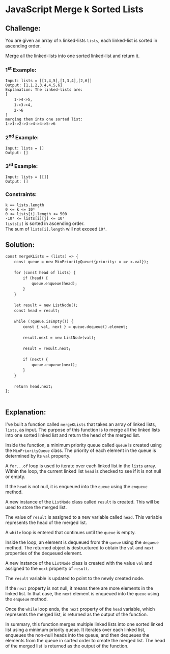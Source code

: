 # JavaScript Merge k Sorted Lists

## Challenge:

You are given an array of `k` linked-lists `lists`, each linked-list is sorted in ascending order.

Merge all the linked-lists into one sorted linked-list and return it.

### 1<sup>st</sup> Example:

`Input: lists = [[1,4,5],[1,3,4],[2,6]]`
<br/>
`Output: [1,1,2,3,4,4,5,6]`
<br/>
`Explanation: The linked-lists are:`
<br/>
`[`
<br/>
&nbsp;&nbsp;&nbsp;&nbsp;&nbsp;&nbsp;&nbsp;`1->4->5,`
<br/>
&nbsp;&nbsp;&nbsp;&nbsp;&nbsp;&nbsp;&nbsp;`1->3->4,`
<br/>
&nbsp;&nbsp;&nbsp;&nbsp;&nbsp;&nbsp;&nbsp;`2->6`
<br/>
`]`
<br/>
`merging them into one sorted list:`
<br/>
`1->1->2->3->4->4->5->6`

### 2<sup>nd</sup> Example:

`Input: lists = []`
<br/>
`Output: []`

### 3<sup>rd</sup> Example:

`Input: lists = [[]]`
<br/>
`Output: []`

### Constraints:

`k == lists.length`
<br/>
`0 <= k <= 10⁴`
<br/>
`0 <= lists[i].length <= 500`
<br/>
`-10⁴ <= lists[i][j] <= 10⁴`
<br/>
`lists[i]` is sorted in ascending order.
<br/>
The sum of `lists[i].length` will not exceed `10⁴`.

## Solution:

`const mergeKLists = (lists) => {`
<br/>
&nbsp;&nbsp;&nbsp;&nbsp;&nbsp;&nbsp;&nbsp;`const queue = new MinPriorityQueue({priority: x => x.val});`
<br/>
<br/>
&nbsp;&nbsp;&nbsp;&nbsp;&nbsp;&nbsp;&nbsp;`for (const head of lists) {`
<br/>
&nbsp;&nbsp;&nbsp;&nbsp;&nbsp;&nbsp;&nbsp;&nbsp;&nbsp;&nbsp;&nbsp;&nbsp;&nbsp;&nbsp;`if (head) {`
<br/>
&nbsp;&nbsp;&nbsp;&nbsp;&nbsp;&nbsp;&nbsp;&nbsp;&nbsp;&nbsp;&nbsp;&nbsp;&nbsp;&nbsp;&nbsp;&nbsp;&nbsp;&nbsp;&nbsp;&nbsp;&nbsp;`queue.enqueue(head);`
<br/>
&nbsp;&nbsp;&nbsp;&nbsp;&nbsp;&nbsp;&nbsp;&nbsp;&nbsp;&nbsp;&nbsp;&nbsp;&nbsp;&nbsp;`}`
<br/>
&nbsp;&nbsp;&nbsp;&nbsp;&nbsp;&nbsp;&nbsp;`}`
<br/>
<br/>
&nbsp;&nbsp;&nbsp;&nbsp;&nbsp;&nbsp;&nbsp;`let result = new ListNode();`
<br/>
&nbsp;&nbsp;&nbsp;&nbsp;&nbsp;&nbsp;&nbsp;`const head = result;`
<br/>
<br/>
&nbsp;&nbsp;&nbsp;&nbsp;&nbsp;&nbsp;&nbsp;`while (!queue.isEmpty()) {`
<br/>
&nbsp;&nbsp;&nbsp;&nbsp;&nbsp;&nbsp;&nbsp;&nbsp;&nbsp;&nbsp;&nbsp;&nbsp;&nbsp;&nbsp;`const { val, next } = queue.dequeue().element;`
<br/>
<br/>
&nbsp;&nbsp;&nbsp;&nbsp;&nbsp;&nbsp;&nbsp;&nbsp;&nbsp;&nbsp;&nbsp;&nbsp;&nbsp;&nbsp;`result.next = new ListNode(val);`
<br/>
<br/>
&nbsp;&nbsp;&nbsp;&nbsp;&nbsp;&nbsp;&nbsp;&nbsp;&nbsp;&nbsp;&nbsp;&nbsp;&nbsp;&nbsp;`result = result.next;`
<br/>
<br/>
&nbsp;&nbsp;&nbsp;&nbsp;&nbsp;&nbsp;&nbsp;&nbsp;&nbsp;&nbsp;&nbsp;&nbsp;&nbsp;&nbsp;`if (next) {`
<br/>
&nbsp;&nbsp;&nbsp;&nbsp;&nbsp;&nbsp;&nbsp;&nbsp;&nbsp;&nbsp;&nbsp;&nbsp;&nbsp;&nbsp;&nbsp;&nbsp;&nbsp;&nbsp;&nbsp;&nbsp;&nbsp;`queue.enqueue(next);`
<br/>
&nbsp;&nbsp;&nbsp;&nbsp;&nbsp;&nbsp;&nbsp;&nbsp;&nbsp;&nbsp;&nbsp;&nbsp;&nbsp;&nbsp;`}`
<br/>
&nbsp;&nbsp;&nbsp;&nbsp;&nbsp;&nbsp;&nbsp;`}`
<br/>
<br/>
&nbsp;&nbsp;&nbsp;&nbsp;&nbsp;&nbsp;&nbsp;`return head.next;`
<br/>
`};`
<br/>
<br/>

## Explanation:

I've built a function called `mergeKLists` that takes an array of linked lists, `lists`, as input. The purpose of this function is to merge all the linked lists into one sorted linked list and return the head of the merged list.
<br/>

Inside the function, a minimum priority queue called `queue` is created using the `MinPriorityQueue` class. The priority of each element in the queue is determined by its `val` property.
<br/>

A `for...of` loop is used to iterate over each linked list in the `lists` array. Within the loop, the current linked list `head` is checked to see if it is not null or empty.
<br/>

If the `head` is not null, it is enqueued into the `queue` using the `enqueue` method.
<br/>

A new instance of the `ListNode` class called `result` is created. This will be used to store the merged list.
<br/>

The value of `result` is assigned to a new variable called `head`. This variable represents the head of the merged list.
<br/>

A `while` loop is entered that continues until the `queue` is empty.
<br/>

Inside the loop, an element is dequeued from the `queue` using the `dequeue` method. The returned object is destructured to obtain the `val` and `next` properties of the dequeued element.
<br/>

A new instance of the `ListNode` class is created with the value `val` and assigned to the `next` property of `result`.
<br/>

The `result` variable is updated to point to the newly created node.
<br/>

If the `next` property is not null, it means there are more elements in the linked list. In that case, the `next` element is enqueued into the `queue` using the `enqueue` method.
<br/>

Once the `while` loop ends, the `next` property of the `head` variable, which represents the merged list, is returned as the output of the function.
<br/>

In summary, this function merges multiple linked lists into one sorted linked list using a minimum priority queue. It iterates over each linked list, enqueues the non-null heads into the queue, and then dequeues the elements from the queue in sorted order to create the merged list. The head of the merged list is returned as the output of the function.
<br/>
<br/>